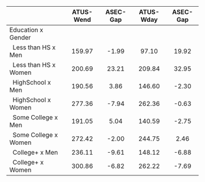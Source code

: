 
|                      |    ATUS-Wend |     ASEC-Gap |    ATUS-Wday |     ASEC-Gap |
| -------------------- | :----------: | :----------: | :----------: | :----------: |
| Education x Gender   |              |              |              |              |
| &nbsp;&nbsp;Less than HS x Men |       159.97 |        -1.99 |        97.10 |        19.92 |
| &nbsp;&nbsp;Less than HS x Women |       200.69 |        23.21 |       209.84 |        32.95 |
| &nbsp;&nbsp;HighSchool x Men |       190.56 |         3.86 |       146.60 |        -2.30 |
| &nbsp;&nbsp;HighSchool x Women |       277.36 |        -7.94 |       262.36 |        -0.63 |
| &nbsp;&nbsp;Some College x Men |       191.05 |         5.04 |       140.59 |        -2.75 |
| &nbsp;&nbsp;Some College x Women |       272.42 |        -2.00 |       244.75 |         2.46 |
| &nbsp;&nbsp;College+ x Men |       236.11 |        -9.61 |       148.12 |        -6.88 |
| &nbsp;&nbsp;College+ x Women |       300.86 |        -6.82 |       262.22 |        -7.69 |

